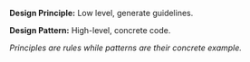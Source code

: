 **Design Principle:** Low level, generate guidelines.

**Design Pattern:** High-level, concrete code.

_Principles are rules while patterns are their concrete example._
